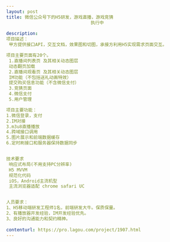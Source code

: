 ```yaml
---                
layout: post       
title: 微信公众号下的H5研发，游戏直播，游戏竞猜
                                执行中
           
description: 
项目描述：
 甲方提供接口API，交互文档，效果图和切图，承接方利用H5实现需求页面交互。

项目主要页面有20个。
 1.直播间列表页 及其相关动态图层
 动态翻页加载
 2.直播间观看页 及其相关动态图层
 IM功能（不包括送礼动画特效）
 提交购买信息功能（不含微信支付）
 3.竞猜页面
 4.微信支付
 5.用户管理

项目主要功能：
1.微信登录，支付
2.IM对接
3.m3u8直播播放
4.跨域接口调用
5.图片展示和前端数据缓存
6.定时刷接口和服务器保持数据同步


技术要求
 响应式布局(不用支持PC分辨率)
 H5 MVVM
 规范化代码
 iOS，Android主流机型
 主流浏览器适配 chrome safari UC


人员要求：
1、H5移动端研发工程师1名，前端研发大牛。保质保量。
2、有播放器开发经验，IM开发经验优先。
3、良好的沟通能力和契约精神。
     
contenturl: https://pro.lagou.com/project/1907.html      
---                 
```

